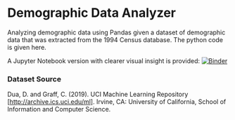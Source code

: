 # Demographic Data Analyzer

Analyzing demographic data using Pandas given a dataset of demographic data that was extracted from the 1994 Census database. The python code is given here. 

A Jupyter Notebook version with clearer visual insight is provided: [![Binder](https://mybinder.org/badge_logo.svg)](https://mybinder.org/v2/gh/Sithlord-dev/demographic_data_analyzer/master)



### Dataset Source
Dua, D. and Graff, C. (2019). UCI Machine Learning Repository [http://archive.ics.uci.edu/ml]. Irvine, CA: University of California, School of Information and Computer Science.
